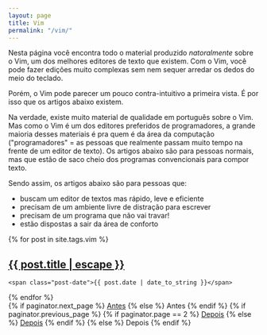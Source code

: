 ```yaml
---
layout: page
title: Vim
permalink: "/vim/"
---
```


Nesta página você encontra todo o material produzido *natoralmente* sobre o Vim,
um dos melhores editores de texto que existem. Com o Vim, você pode fazer
edições muito complexas sem nem sequer arredar os dedos do meio do teclado.

Porém, o Vim pode parecer um pouco contra-intuitivo a primeira vista. É por isso
que os artigos abaixo existem.

Na verdade, existe muito material de qualidade em português sobre o Vim. Mas
como o Vim é um dos editores preferidos de programadores, a grande maioria
desses materiais é pra quem é da área da computação ("programadores" = as 
pessoas que realmente passam muito tempo na frente de  um editor de texto). Os
artigos abaixo são para pessoas normais, mas que estão de saco cheio dos
programas convencionais para compor texto.

Sendo assim, os artigos abaixo são para pessoas que:

* buscam um editor de textos mas rápido, leve e eficiente
* precisam de um ambiente livre de distração para escrever
* precisam de um programa que não vai travar!
* estão dispostas a sair da área de conforto

<div class="posts">
  {% for post in site.tags.vim %}
  <div class="post">
    <h2 class="post-title">
      <a href="{{ post.url }}">
        {{ post.title | escape }}
      </a>
    </h2>

    <span class="post-date">{{ post.date | date_to_string }}</span>

  </div>
  {% endfor %}
</div>

<div class="pagination">
  {% if paginator.next_page %}
    <a class="pagination-item older" href="{{ site.baseurl }}page{{paginator.next_page}}">Antes</a>
  {% else %}
    <span class="pagination-item older">Antes</span>
  {% endif %}
  {% if paginator.previous_page %}
    {% if paginator.page == 2 %}
      <a class="pagination-item newer" href="{{ site.baseurl }}">Depois</a>
    {% else %}
      <a class="pagination-item newer" href="{{ site.baseurl }}page{{paginator.previous_page}}">Depois</a>
    {% endif %}
  {% else %}
    <span class="pagination-item newer">Depois</span>
  {% endif %}
</div>
